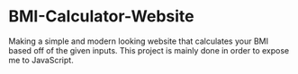# BMI-Calculator-Website
Making a simple and modern looking website that calculates your BMI based off of the given inputs. This project is mainly done in order to expose me to JavaScript.
